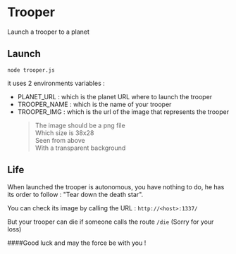 Trooper
=================


Launch a trooper to a planet

Launch
-------

`node trooper.js`

it uses 2 environments variables :
 * PLANET_URL : which is the planet URL where to launch the trooper
 * TROOPER_NAME : which is the name of your trooper
 * TROOPER_IMG : which is the url of the image that represents the trooper
    > The image should be a png file  
    Which size is 38x28  
    Seen from above  
    With a transparent background
    

Life
-------
When launched the trooper is autonomous, you have nothing to do, he has its order to follow : "Tear down the death star".

You can check its image by calling the URL : `http://<host>:1337/`

But your trooper can die if someone calls the route `/die` (Sorry for your loss)



####Good luck and may the force be with you !